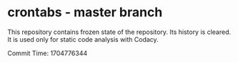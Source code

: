 # crontabs - master branch

This repository contains frozen state of the repository.
Its history is cleared. It is used only for static code
analysis with Codacy.

Commit Time: 1704776344